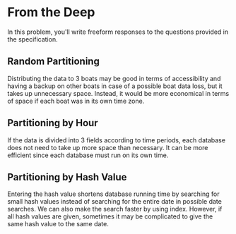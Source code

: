 # From the Deep

In this problem, you'll write freeform responses to the questions provided in the specification.

## Random Partitioning

Distributing the data to 3 boats may be good in terms of accessibility and having a backup on other boats in case of a possible boat data loss,
but it takes up unnecessary space. Instead, it would be more economical in terms of space if each boat was in its own time zone.

## Partitioning by Hour

If the data is divided into 3 fields according to time periods, each database does not need to take up more space than necessary. It can be more
efficient since each database must run on its own time.

## Partitioning by Hash Value

Entering the hash value shortens database running time by searching for small hash values instead of searching for the entire date in possible
date searches. We can also make the search faster by using index. However, if all hash values are given, sometimes it may be complicated to give
the same hash value to the same date.
